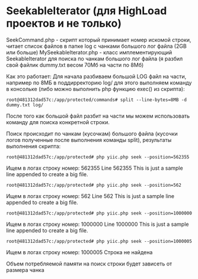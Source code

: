 # SeekableIterator (для HighLoad проектов и не только)
SeekCommand.php - скрипт который принимает номер искомой строки, читает список файлов в папке log с чанками большого лог файла (2GB или больше)
MySeekableIterator.php - класс имплементирующий SeekableIterator для поиска по чанкам большого лог файла (я разбил свой файлик dummy.txt весом 70Мб на части по 8Мб)

Как это работает:
Для начала разбиваем большой LOG файл на части, например по 8МБ в поддирректорию log/ для этого выполняем команду в консольке (либо можно выполнить php функцию exec() из скрипта):

    root@481312dad57c:/app/protected/commands# split --line-bytes=8MB -d dummy.txt log/

После того как большой файл разбит на части мы можем использовать команду для поиска конкретной строки.

Поиск происходит по чанкам (кусочкам) большого файла (кусочки логов полученные после выполнения команды split), результаты выполнения скрипта:

    root@481312dad57c:/app/protected# php yiic.php seek --position=562355

Ищем в логах строку номер: 562355
Line 562355 This is just a sample line appended  to create a big file.

    root@481312dad57c:/app/protected# php yiic.php seek --position=562

Ищем в логах строку номер: 562
Line 562 This is just a sample line appended  to create a big file.

    root@481312dad57c:/app/protected# php yiic.php seek --position=1000000

Ищем в логах строку номер: 1000000
Line 1000000 This is just a sample line appended  to create a big file.
    
    root@481312dad57c:/app/protected# php yiic.php seek --position=1000005

Ищем в логах строку номер: 1000005
Строка не найдена

Объем потребляемой памяти на поиск строки будет зависеть от размера чанка
